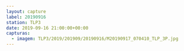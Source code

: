 ```yaml
---
layout: capture
label: 20190916
station: TLP3
date: 2019-09-16 21:00:00+00:00
capturas:
  - imagem: TLP3/2019/201909/20190916/M20190917_070410_TLP_3P.jpg
---
```

